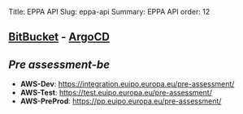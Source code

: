 Title: EPPA API
Slug: eppa-api
Summary: EPPA API 
order: 12

## <a href="https://git.euipo.europa.eu/projects/EPPA" target="_blank">BitBucket</a> - <a href="" target="_blank">ArgoCD</a>

## _Pre assessment-be_ 

- **AWS-Dev**:  https://integration.euipo.europa.eu/pre-assessment/
- **AWS-Test**:  https://test.euipo.europa.eu/pre-assessment/
- **AWS-PreProd**:  https://pp.euipo.europa.eu/pre-assessment/	

